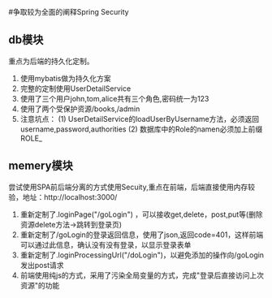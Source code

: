 #争取较为全面的阐释Spring Security
## db模块
重点为后端的持久化定制。
1. 使用mybatis做为持久化方案
2. 完整的定制使用UserDetailService
3. 使用了三个用户john,tom,alice共有三个角色,密码统一为123
4. 使用了两个受保护资源/books,/admin
5. 注意坑点：
    (1) UserDetailService的loadUserByUsername方法，必须返回username,password,authorities
    (2) 数据库中的Role的namen必须加上前缀ROLE_ 
## memery模块

尝试使用SPA前后端分离的方式使用Secuity,重点在前端，后端直接使用内存较验，地址：http://localhost:3000/
1. 重新定制了.loginPage("/goLogin") ，可以接收get,delete，post,put等(删除资源delete方法->跳转到登录页)
2. 重新定制了/goLogin的登录返回信息，使用了json,返回code=401，这样前端可以通过此信息，确认没有没有登录，以显示登录表单
3. 重新定制了.loginProcessingUrl("/doLogin")，以避免添加的操作向/goLogin发出post请求
4. 前端使用纯js的方式，采用了污染全局变量的方式，完成"登录后直接访问上次资源"的功能
